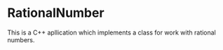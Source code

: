 # RationalNumber

This is a C++ apllication which implements a class for work with rational numbers.
